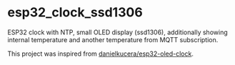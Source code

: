 # esp32_clock_ssd1306

ESP32 clock with NTP, small OLED display (ssd1306), additionally showing internal temperature and another temperature from MQTT subscription.

This project was inspired from [danielkucera/esp32-oled-clock](https://github.com/danielkucera/esp32-oled-clock).

